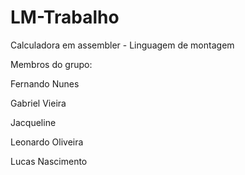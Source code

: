 # LM-Trabalho
Calculadora em assembler - Linguagem de montagem

 Membros do grupo: 
 
  Fernando Nunes
  
  Gabriel Vieira 
  
  Jacqueline 
  
  Leonardo Oliveira
  
  Lucas Nascimento
